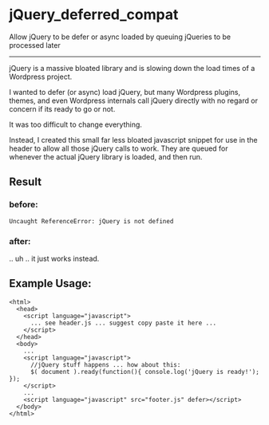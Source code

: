 # jQuery_deferred_compat
Allow jQuery to be defer or async loaded by queuing jQueries to be processed later

---

jQuery is a massive bloated library and is slowing down the load times of a Wordpress project.

I wanted to defer (or async) load jQuery, but many Wordpress plugins, themes, and even Wordpress internals call jQuery directly with no regard or concern if its ready to go or not.

It was too difficult to change everything.

Instead, I created this small far less bloated javascript snippet for use in the header to allow all those jQuery calls to work. They are queued for whenever the actual jQuery library is loaded, and then run.


## Result
### before:
   `Uncaught ReferenceError: jQuery is not defined`
### after:
  .. uh .. it just works instead.


## Example Usage:
```
<html>
  <head>
    <script language="javascript">
      ... see header.js ... suggest copy paste it here ...
    </script>
  </head>
  <body>
    ...
    <script language="javascript">
      //jQuery stuff happens ... how about this:
      $( document ).ready(function(){ console.log('jQuery is ready!'); });
    </script>
    ...
    <script language="javascript" src="footer.js" defer></script>
  </body>
</html>
```
